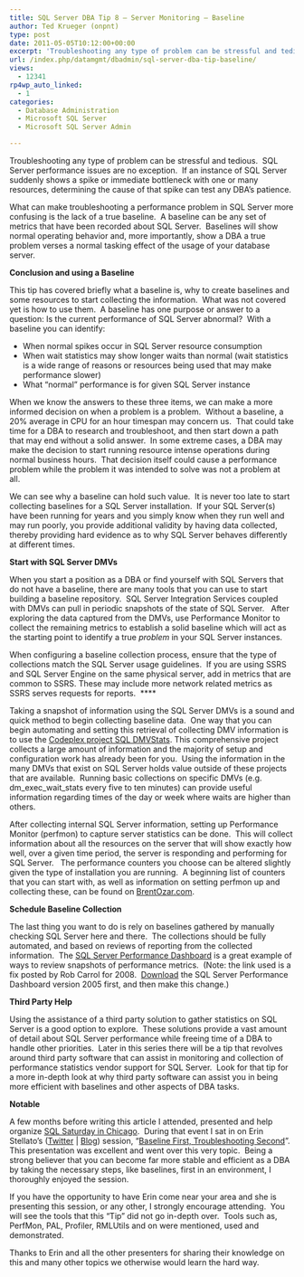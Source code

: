 ```yaml
---
title: SQL Server DBA Tip 8 – Server Monitoring – Baseline
author: Ted Krueger (onpnt)
type: post
date: 2011-05-05T10:12:00+00:00
excerpt: 'Troubleshooting any type of problem can be stressful and tedious.  SQL Server performance issues are no exception.  If an instance of SQL Server suddenly shows a spike or immediate bottleneck with one or many resources, determining the cause of that spi&hellip;'
url: /index.php/datamgmt/dbadmin/sql-server-dba-tip-baseline/
views:
  - 12341
rp4wp_auto_linked:
  - 1
categories:
  - Database Administration
  - Microsoft SQL Server
  - Microsoft SQL Server Admin

---
```

Troubleshooting any type of problem can be stressful and tedious.  SQL Server performance issues are no exception.  If an instance of SQL Server suddenly shows a spike or immediate bottleneck with one or many resources, determining the cause of that spike can test any DBA’s patience. 

What can make troubleshooting a performance problem in SQL Server more confusing is the lack of a true baseline.  A baseline can be any set of metrics that have been recorded about SQL Server.  Baselines will show normal operating behavior and, more importantly, show a DBA a true problem verses a normal tasking effect of the usage of your database server.

**Conclusion and using a Baseline**

This tip has covered briefly what a baseline is, why to create baselines and some resources to start collecting the information.  What was not covered yet is how to use them.  A baseline has one purpose or answer to a question: Is the current performance of SQL Server abnormal?  With a baseline you can identify:

  * When normal spikes occur in SQL Server resource consumption
  * When wait statistics may show longer waits than normal (wait statistics is a wide range of reasons or resources being used that may make performance slower)
  * What “normal” performance is for given SQL Server instance

When we know the answers to these three items, we can make a more informed decision on when a problem is a problem.  Without a baseline, a 20% average in CPU for an hour timespan may concern us.  That could take time for a DBA to research and troubleshoot, and then start down a path that may end without a solid answer.  In some extreme cases, a DBA may make the decision to start running resource intense operations during normal business hours.  That decision itself could cause a performance problem while the problem it was intended to solve was not a problem at all. 

We can see why a baseline can hold such value.  It is never too late to start collecting baselines for a SQL Server installation.  If your SQL Server(s) have been running for years and you simply know when they run well and may run poorly, you provide additional validity by having data collected, thereby providing hard evidence as to why SQL Server behaves differently at different times.

**Start with SQL Server DMVs**

When you start a position as a DBA or find yourself with SQL Servers that do not have a baseline, there are many tools that you can use to start building a baseline repository.  SQL Server Integration Services coupled with DMVs can pull in periodic snapshots of the state of SQL Server.   After exploring the data captured from the DMVs, use Performance Monitor to collect the remaining metrics to establish a solid baseline which will act as the starting point to identify a true _problem_ in your SQL Server instances. 

When configuring a baseline collection process, ensure that the type of collections match the SQL Server usage guidelines.  If you are using SSRS and SQL Server Engine on the same physical server, add in metrics that are common to SSRS. These may include more network related metrics as SSRS serves requests for reports.  ****

Taking a snapshot of information using the SQL Server DMVs is a sound and quick method to begin collecting baseline data.  One way that you can begin automating and setting this retrieval of collecting DMV information is to use the [Codeplex project SQL DMVStats][1]. This comprehensive project collects a large amount of information and the majority of setup and configuration work has already been for you.  Using the information in the many DMVs that exist on SQL Server holds value outside of these projects that are available.  Running basic collections on specific DMVs (e.g. dm\_exec\_wait_stats every five to ten minutes) can provide useful information regarding times of the day or week where waits are higher than others. 

After collecting internal SQL Server information, setting up Performance Monitor (perfmon) to capture server statistics can be done.  This will collect information about all the resources on the server that will show exactly how well, over a given time period, the server is responding and performing for SQL Server.   The performance counters you choose can be altered slightly given the type of installation you are running.  A beginning list of counters that you can start with, as well as information on setting perfmon up and collecting these, can be found on [BrentOzar.com][2].

**Schedule Baseline Collection**

The last thing you want to do is rely on baselines gathered by manually checking SQL Server here and there.  The collections should be fully automated, and based on reviews of reporting from the collected information.  The [SQL Server Performance Dashboard][3] is a great example of ways to review snapshots of performance metrics.  (Note: the link used is a fix posted by Rob Carrol for 2008.  [Download][4] the SQL Server Performance Dashboard version 2005 first, and then make this change.)

**Third Party Help**

Using the assistance of a third party solution to gather statistics on SQL Server is a good option to explore.  These solutions provide a vast amount of detail about SQL Server performance while freeing time of a DBA to handle other priorities.  Later in this series there will be a tip that revolves around third party software that can assist in monitoring and collection of performance statistics vendor support for SQL Server.  Look for that tip for a more in-depth look at why third party software can assist you in being more efficient with baselines and other aspects of DBA tasks.

**Notable**

A few months before writing this article I attended, presented and help organize [SQL Saturday in Chicago][5].  During that event I sat in on Erin Stellato’s ([Twitter][6] | [Blog][7]) session, “[Baseline First, Troubleshooting Second][8]”.  This presentation was excellent and went over this very topic.  Being a strong believer that you can become far more stable and efficient as a DBA by taking the necessary steps, like baselines, first in an environment, I thoroughly enjoyed the session.

If you have the opportunity to have Erin come near your area and she is presenting this session, or any other, I strongly encourage attending.  You will see the tools that this “Tip” did not go in-depth over.  Tools such as, PerfMon, PAL, Profiler, RMLUtils and on were mentioned, used and demonstrated. 

Thanks to Erin and all the other presenters for sharing their knowledge on this and many other topics we otherwise would learn the hard way. 

 [1]: http://sqldmvstats.codeplex.com/
 [2]: http://www.brentozar.com/archive/2006/12/dba-101-using-perfmon-for-sql-performance-tuning/
 [3]: http://blogs.technet.com/b/rob/archive/2009/02/18/performance-dashboard-reports-for-sql-server-2008.aspx
 [4]: http://www.microsoft.com/downloads/en/details.aspx?FamilyID=1d3a4a0d-7e0c-4730-8204-e419218c1efc
 [5]: http://www.sqlsaturday.com/67/eventhome.aspx
 [6]: http://twitter.com/#!/erinstellato
 [7]: http://www.erinstellato.com/
 [8]: http://www.sqlsaturday.com/viewsession.aspx?sat=67&sessionid=3793